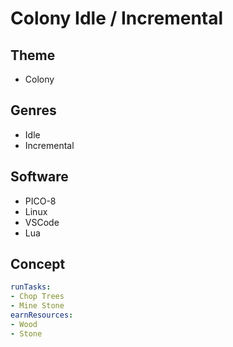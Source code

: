 # Colony Idle / Incremental
## Theme
- Colony
## Genres
- Idle
- Incremental
## Software
- PICO-8
- Linux
- VSCode
- Lua
## Concept
```yml
runTasks:
- Chop Trees
- Mine Stone
earnResources:
- Wood
- Stone
```